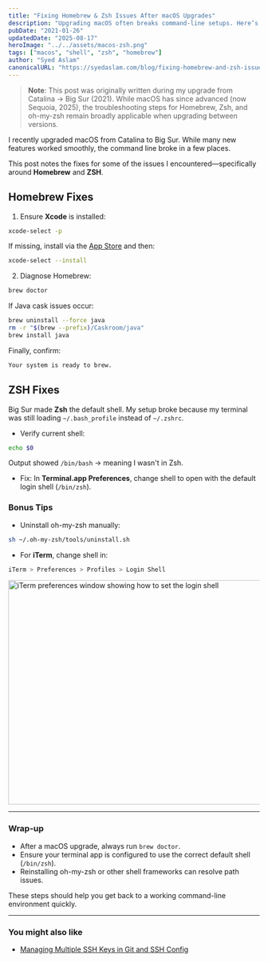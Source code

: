 ```yaml
---
title: "Fixing Homebrew & Zsh Issues After macOS Upgrades"
description: "Upgrading macOS often breaks command-line setups. Here’s how I fixed issues with Homebrew, Zsh, and oh-my-zsh during the Big Sur upgrade—steps still useful for modern macOS versions."
pubDate: "2021-01-26"
updatedDate: "2025-08-17"
heroImage: "../../assets/macos-zsh.png"
tags: ["macos", "shell", "zsh", "homebrew"]
author: "Syed Aslam"
canonicalURL: "https://syedaslam.com/blog/fixing-homebrew-and-zsh-issues-after-macos-upgrades"
---
```


> **Note**: This post was originally written during my upgrade from Catalina → Big Sur (2021). While macOS has since advanced (now Sequoia, 2025), the troubleshooting steps for Homebrew, Zsh, and oh-my-zsh remain broadly applicable when upgrading between versions.

I recently upgraded macOS from Catalina to Big Sur. While many new features worked smoothly, the command line broke in a few places.

This post notes the fixes for some of the issues I encountered—specifically around **Homebrew** and **ZSH**.

## Homebrew Fixes

1. Ensure **Xcode** is installed:

```bash
xcode-select -p
```

If missing, install via the [App Store](https://apps.apple.com/us/app/xcode/id497799835) and then:

```bash
xcode-select --install
```

2. Diagnose Homebrew:

```bash
brew doctor
```

If Java cask issues occur:

```bash
brew uninstall --force java
rm -r "$(brew --prefix)/Caskroom/java"
brew install java
```

Finally, confirm:

```bash
Your system is ready to brew.
```

## ZSH Fixes

Big Sur made **Zsh** the default shell. My setup broke because my terminal was still loading `~/.bash_profile` instead of `~/.zshrc`.

- Verify current shell:

```bash
echo $0
```

Output showed `/bin/bash` → meaning I wasn't in Zsh.

- Fix: In **Terminal.app Preferences**, change shell to open with the default login shell (`/bin/zsh`).

### Bonus Tips

- Uninstall oh-my-zsh manually:

```bash
sh ~/.oh-my-zsh/tools/uninstall.sh
```

- For **iTerm**, change shell in:

```bash
iTerm > Preferences > Profiles > Login Shell
```

<img
  src="https://res.cloudinary.com/syed-aslam/image/upload/v1755342698/syedaslam/posts/macos/iterm.png"
  srcset="
    https://res.cloudinary.com/syed-aslam/image/upload/f_auto,q_auto,w_480/v1755342698/syedaslam/posts/macos/iterm.png 480w,
    https://res.cloudinary.com/syed-aslam/image/upload/f_auto,q_auto,w_800/v1755342698/syedaslam/posts/macos/iterm.png 800w,
    https://res.cloudinary.com/syed-aslam/image/upload/f_auto,q_auto,w_1280/v1755342698/syedaslam/posts/macos/iterm.png 1280w
  "
  sizes="(max-width: 768px) 90vw, 800px"
  width="800"
  height="450"
  alt="iTerm preferences window showing how to set the login shell"
  loading="lazy"
  decoding="async"
/>

---

### Wrap-up

- After a macOS upgrade, always run `brew doctor`.
- Ensure your terminal app is configured to use the correct default shell (`/bin/zsh`).
- Reinstalling oh-my-zsh or other shell frameworks can resolve path issues.

These steps should help you get back to a working command-line environment quickly.

---

### You might also like

- [Managing Multiple SSH Keys in Git and SSH Config](/blog/managing-multiple-ssh-keys-in-git-and-ssh-config)
